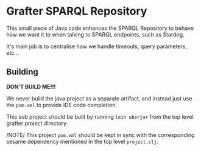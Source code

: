# Grafter SPARQL Repository

This small piece of Java code enhances the SPARQL Repository to behave how we
want it to when talking to SPARQL endpoints, such as Stardog.

It's main job is to centralise how we handle timeouts, query parameters, etc...

## Building

**DON'T BUILD ME!!!**

We never build the java project as a separate artifact, and instead
just use the `pom.xml` to provide IDE code completion.

This sub project should be built by running `lein uberjar` from the
top level grafter project directory.

/NOTE/ This project `pom.xml` should be kept in sync with the
corresponding sesame dependency mentioned in the top level `project.clj`.
